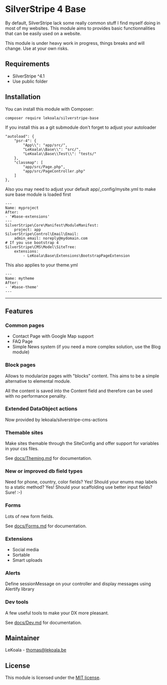 # SilverStripe 4 Base

By default, SilverStripe lack some really common stuff I find myself doing in most of my websites.
This module aims to provides basic functionnalities that can be easily used on a website.

This module is under heavy work in progress, things breaks and will change. Use at your own risks.

## Requirements

* SilverStripe ^4.1
* Use public folder

## Installation

You can install this module with Composer:

```
composer require lekoala/silverstripe-base
```

If you install this as a git submodule don't forget to adjust your autoloader

    "autoload": {
        "psr-4": {
            "App\\": "app/src/",
            "LeKoala\\Base\\": "src/",
            "LeKoala\\Base\\Test\\": "tests/"
        },
        "classmap": [
            "app/src/Page.php",
            "app/src/PageController.php"
        ]
    },

Also you may need to adjust your default app/_config/mysite.yml to make sure base module is loaded first

    ---
    Name: myproject
    After:
    - '#base-extensions'
    ---
    SilverStripe\Core\Manifest\ModuleManifest:
        project: app
    SilverStripe\Control\Email\Email:
        admin_email: noreply@mydomain.com
    # If you use bootstrap 4
    SilverStripe\CMS\Model\SiteTree:
        extensions:
            - LeKoala\Base\Extensions\BootstrapPageExtension

This also applies to your theme.yml

    ---
    Name: mytheme
    After:
    - '#base-theme'
    ---

---

## Features

### Common pages

- Contact Page with Google Map support
- FAQ Page
- Simple News system (if you need a more complex solution, use the Blog module)

### Block pages

Allows to modularize pages with "blocks" content. This aims to be a simple alternative to elemental module.

All the content is saved into the Content field and therefore can be used with no performance penality.

### Extended DataObject actions

Now provided by lekoala/silverstripe-cms-actions

### Themable sites

Make sites themable through the SiteConfig and offer support for variables in your css files.

See [docs/Theming.md](docs/Theming.md) for documentation.

### New or improved db field types

Need for phone, country, color fields? Yes!
Should your enums map labels to a static method? Yes!
Should your scaffolding use better input fields? Sure!
:-)

### Forms

Lots of new form fields.

See [docs/Forms.md](docs/Forms.md) for documentation.

### Extensions

- Social media
- Sortable
- Smart uploads

### Alerts

Define sessionMessage on your controller and display messages using Alertify library

### Dev tools

A few useful tools to make your DX more pleasant.

See [docs/Dev.md](docs/Dev.md) for documentation.

## Maintainer

LeKoala - thomas@lekoala.be

## License

This module is licensed under the [MIT license](LICENSE).
